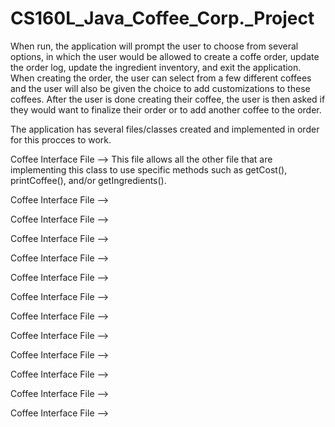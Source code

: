 # CS160L_Java_Coffee_Corp._Project
When run, the application will prompt the user to choose from several options, in which the user would be allowed to create a coffe order, update the order log, update the ingredient inventory, and exit the application. When creating the order, the user can select from a few different coffees and the user will also be given the choice to add customizations to these coffees. After the user is done creating their coffee, the user is then asked if they would want to finalize their order or to add another coffee to the order.

The application has several files/classes created and implemented in order for this procces to work.

Coffee Interface File --> This file allows all the other file that are implementing this class to use specific methods such as
getCost(), printCoffee(), and/or getIngredients().

Coffee Interface File --> 

Coffee Interface File --> 

Coffee Interface File --> 

Coffee Interface File --> 

Coffee Interface File --> 

Coffee Interface File --> 

Coffee Interface File --> 

Coffee Interface File --> 

Coffee Interface File --> 

Coffee Interface File --> 

Coffee Interface File --> 

Coffee Interface File --> 
